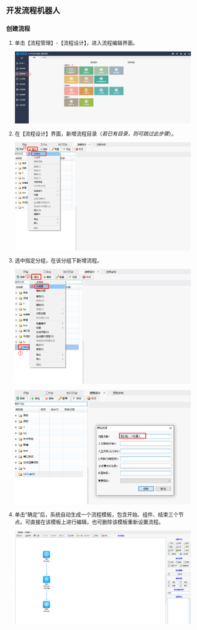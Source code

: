 ## 开发流程机器人

### 创建流程<span id ="创建流程"></span>

1. 单击【流程管理】-【流程设计】，进入流程编辑界面。

   ![image-20230530101413109](Creat.assets/image-20230530101413109.png)

2. 在【流程设计】界面，新增流程目录（*若已有目录，则可跳过此步骤*）。

   ![image-20230601150243008](Creat.assets/image-20230601150243008.png)

3. 选中指定分组，在该分组下新增流程。

   ![image-20230601150351154](Creat.assets/image-20230601150351154.png)

   ![image-20230601150441564](Creat.assets/image-20230601150441564.png)

4. 单击“确定”后，系统自动生成一个流程模板，包含开始、组件、结束三个节点。可直接在该模板上进行编辑，也可删除该模板重新设置流程。

   ![image-20230804145945692](Creat.assets/image-20230804145945692.png)

   

